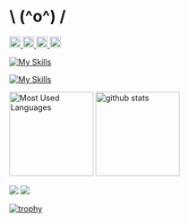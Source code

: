 # \ (^o^) /

<p align="left">
  <a href="https://github.com/5C6F2F">
    <img height="20" src="https://img.shields.io/github/followers/5C6F2F?label=follow&logo=github&style=flat" />
  </a>
  <a href="http://twitter.com/__5C6F2F__">
    <img height="20" src="https://img.shields.io/twitter/follow/__5C6F2F__?label=Twitter&logo=twitter&style=flat" />
  </a>
  <a href="http://qiita.com/5C6F2F">
    <img height="20" src="https://qiita-badge.apiapi.app/s/5C6F2F/posts.svg" />
  </a>
  <//qiita.com/5C6F2F">
    <img height="20" src="https://qiita-badge.apiapi.app/s/5C6F2F/contributions.svg" />
  </a>
</p>

[![My Skills](https://skillicons.dev/icons?i=rust,python,js,ts,html,css)](https://skillicons.dev)

[![My Skills](https://skillicons.dev/icons?i=windows,vscode,vim,github,git,docker)](https://skillicons.dev)

<p>
  <img
    alt="Most Used Languages"
    height="150px"
    src="https://github-readme-stats.vercel.app/api/top-langs/?username=5C6F2F&layout=compact&count_private=true&show_icons=true"
  />
  <img
    alt="github stats"
    height="150px"
    src="https://github-readme-stats.vercel.app/api?username=5C6F2F&count_private=true&show_icons=true&show_icons=true"
  />
</p>
<p>
  <a>
    <img src="http://github-profile-summary-cards.vercel.app/api/cards/repos-per-language?username=5C6F2F" />
  </a>
  <a>
    <img src="http://github-profile-summary-cards.vercel.app/api/cards/most-commit-language?username=5C6F2F" />
  </a>
</p>

[![trophy](https://github-profile-trophy.vercel.app/?username=5C6F2F&row=1&column=8)](https://github.com/ryo-ma/github-profile-trophy)
